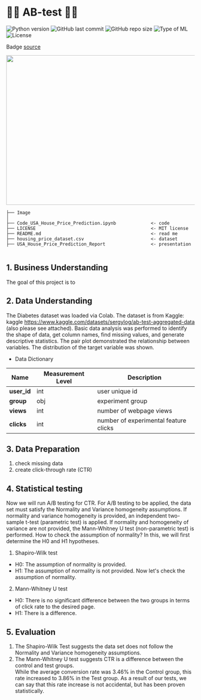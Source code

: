 # 📱📱 AB-test 🧪🧪
![Python version](https://img.shields.io/badge/Python%20version-3.10%2B-lightgrey)
![GitHub last commit](https://img.shields.io/github/last-commit/Taweilo/usa_house_price_prediction)
![GitHub repo size](https://img.shields.io/github/repo-size/Taweilo/usa_house_price_prediction)
![Type of ML](https://img.shields.io/badge/Type%20of%20ML-Regression%20-red)
![License](https://img.shields.io/badge/License-MIT-green)

Badge [source](https://shields.io/)

 <img src="https://www.convertize.com/wp-content/uploads/2021/01/what-is-split-ab-testing-hero.jpg" width="1100" height="400">

```
├── Image                       
│
├── Code_USA_House_Price_Prediction.ipynb             <- code
├── LICENSE                                           <- MIT license
├── README.md                                         <- read me
├── housing_price_dataset.csv                         <- dataset
├── USA_House_Price_Prediction_Report                 <- presentation


```

## 1. Business Understanding
The goal of this project is to 

## 2. Data Understanding 
The Diabetes dataset was loaded via Colab. The dataset is from Kaggle: kaggle https://www.kaggle.com/datasets/sergylog/ab-test-aggregated-data
 (also please see   attached). Basic data analysis was performed to identify the shape of data, get column names, find missing values, and generate descriptive statistics. The pair plot demonstrated the relationship between variables. The distribution of the target variable was shown.

* Data Dictionary
 
| Name | Measurement Level| Description |
| ----  | ---------------- | ---------- |
| **user_id**  | int | user unique id |
| **group**  | obj | experiment group |
| **views** | int | number of webpage views |
| **clicks** | int | number of experimental feature clicks |
 
## 3. Data Preparation 
1. check missing data
2. create click-through rate (CTR)
  
## 4. Statistical testing    
Now we will run A/B testing for CTR.
For A/B testing to be applied, the data set must satisfy the Normality and Variance homogeneity assumptions.
If normality and variance homogeneity is provided, an independent two-sample t-test (parametric test) is applied.
If normality and homogeneity of variance are not provided, the Mann-Whitney U test (non-parametric test) is performed. How to check the assumption of normality? In this, we will first determine the H0 and H1 hypotheses.

1. Shapiro-Wilk test
- H0: The assumption of normality is provided.
- H1: The assumption of normality is not provided. Now let's check the assumption of normality.

2. Mann-Whitney U test
- H0: There is no significant difference between the two groups in terms of click rate to the desired page.
- H1: There is a difference.

## 5. Evaluation
1. The Shapiro-Wilk Test suggests the data set does not follow the Normality and Variance homogeneity assumptions.
2. The Mann-Whitney U test suggests CTR is a difference between the control and test groups. <br>
While the average conversion rate was 3.46% in the Control group, this rate increased to 3.86% in the Test group. 
As a result of our tests, we can say that this rate increase is not accidental, but has been proven statistically.
